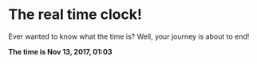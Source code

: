 # The real time clock!

Ever wanted to know what the time is? Well, your journey is about to end!

**The time is Nov 13, 2017, 01:03**
